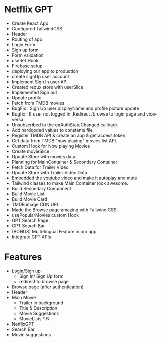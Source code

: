 # Netflix GPT

- Create React App
- Configured TailwindCSS
- Header
- Routing of app
- Login Form
- Sign up form
- Form validation
- useRef Hook
- Firebase setup
- deploying our app to production
- create signUp user account
- Implement Sign In user API
- Created redux store with userSlice
- Implemented Sign out
- Update profile
- Fetch from TMDB movies
- BugFix : Sign Up user displayName and profile picture update
- Bugfix : If user not logged In ,Redirect /browse to login page and vice-versa
- Unsubscribed to the onAuthStateChanged callback 
- Add hardcoded values to constants file
- Register TMDB API & create an app & get access token.
- Get data from TMDB "now playing" movies list API.
- Custom Hook for Now playing Movies
- Create movieSlice
- Update Store with movies data
- Planning for MainContainer & Secondary Container
- Fetch Data for Trailer Video
- Update Store with Trailer Video Data
- Embedded the youtube video and make it autoplay and mute
- Tailwind classes to make Main Container look awesome.
- Build Secondary Component
- Build Movie List
- Build Movie Card
- TMDB image CDN URL
- Made the Browse page amazing with Tailwind CSS
- usePopularMovies custom Hook
- GPT Search Page
- GPT Search Bar
- (BONUS) Multi-lingual Feature in our app
- Integrate GPT APIs

# Features
- Login/Sign up
  - Sign In/ Sign Up form
  - redirect to browse page
- Browse page (after authentication)
 - Header
 - Main Movie
   - Trailer in background
   - Title & Description
   - Movie Suggestions
    - MovieLists * N
 - NetflixGPT 
  - Search Bar
  - Movie suggestions 